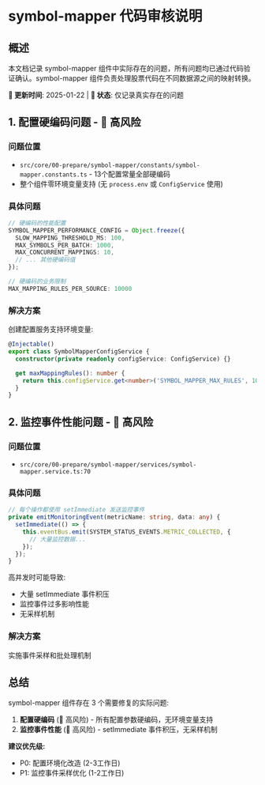 # symbol-mapper 代码审核说明

## 概述

本文档记录 symbol-mapper 组件中实际存在的问题，所有问题均已通过代码验证确认。symbol-mapper 组件负责处理股票代码在不同数据源之间的映射转换。

**📅 更新时间**: 2025-01-22 | **🎯 状态**: 仅记录真实存在的问题

## 1. 配置硬编码问题 - 🔴 高风险

### 问题位置
- `src/core/00-prepare/symbol-mapper/constants/symbol-mapper.constants.ts` - 13个配置常量全部硬编码
- 整个组件零环境变量支持 (无 `process.env` 或 `ConfigService` 使用)

### 具体问题
```typescript
// 硬编码的性能配置
SYMBOL_MAPPER_PERFORMANCE_CONFIG = Object.freeze({
  SLOW_MAPPING_THRESHOLD_MS: 100,
  MAX_SYMBOLS_PER_BATCH: 1000,
  MAX_CONCURRENT_MAPPINGS: 10,
  // ... 其他硬编码值
});

// 硬编码的业务限制
MAX_MAPPING_RULES_PER_SOURCE: 10000
```

### 解决方案
创建配置服务支持环境变量:
```typescript
@Injectable()
export class SymbolMapperConfigService {
  constructor(private readonly configService: ConfigService) {}

  get maxMappingRules(): number {
    return this.configService.get<number>('SYMBOL_MAPPER_MAX_RULES', 10000);
  }
}
```

## 2. 监控事件性能问题 - 🔴 高风险

### 问题位置
- `src/core/00-prepare/symbol-mapper/services/symbol-mapper.service.ts:70`

### 具体问题
```typescript
// 每个操作都使用 setImmediate 发送监控事件
private emitMonitoringEvent(metricName: string, data: any) {
  setImmediate(() => {
    this.eventBus.emit(SYSTEM_STATUS_EVENTS.METRIC_COLLECTED, {
      // 大量监控数据...
    });
  });
}
```

高并发时可能导致:
- 大量 setImmediate 事件积压
- 监控事件过多影响性能
- 无采样机制

### 解决方案
实施事件采样和批处理机制


## 总结

symbol-mapper 组件存在 3 个需要修复的实际问题:

1. **配置硬编码** (🔴 高风险) - 所有配置参数硬编码，无环境变量支持
2. **监控事件性能** (🔴 高风险) - setImmediate 事件积压，无采样机制


**建议优先级:**
- P0: 配置环境化改造 (2-3工作日)
- P1: 监控事件采样优化 (1-2工作日)